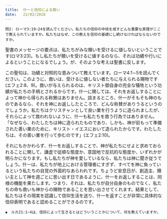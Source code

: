 ```yaml
---
title:  什一と信仰による救い
date:   22/02/2018
---
```


`問2: ローマ3:19~24を読んでください。私たちの信仰の中核を成すどんな重要な真理がここで教えられていますか。私たちはなぜ、この教えを信仰の基礎にし続けなければならないのですか。`

聖書のメッセージの要点は、私たちがみな贖いを受けるに値しないということです(ロマ3:23)。もし私たちが贖いを受けるに値するのなら、それは功績や行いによるということになるでしょう。が、そのような考えは聖書に反します。

この聖句は、功績と対照的な恵みついて教えています。ローマ4:1∼5を読んでください。このように、救いは、受けるに値しない者たちに与えられる賜物です(エフェ2:8、9)。救いが与えられるのは、キリスト御自身の完全な犠牲という功績が私たちの手柄とされるからです。什一に関しては、それをお返しすることによって神から得られる称賛はありません。詰まるところ、什一がそもそも神のものであるなら、それを神にお返ししたところで、どんな称賛がありうるというのでしょうか。私たちはクリスチャンとして良い業を行うように造られましたが、それらによって救われないように、什一も私たちを救う行為ではありません。「なぜなら、わたしたちは神に造られたものであり、しかも、神が前もって準備された善い業のために、キリスト・イエスにおいて造られたからです。わたしたちは、その善い業を行って歩むのです」(エフェ2:10)。

それにもかかわらず、什一をお返しすることで、神が私たちにせよと求めておられることに関して、謙虚で従順な態度か、意固地で反抗的な態度か、いずれかが明らかになります。もし私たちが神を愛しているなら、私たちは神に聞き従うでしょう。什一は、私たちが地上における管理者にすぎず、すべてを神に負っているという私たちの自覚の外面的なあらわれです。ちょうど安息日が、創造主、贖い主として神を週ごとに思い出す日であるように、什一をお返しすることは、同様の機能を果たします。つまり、それは、私たちが自分自身のものでなく、私たちの命も救いも神からの賜物であることを思い出させてくれます。結果として、私たちはその現実を認識して信仰生活を送り、什一を返すことが非常に具体的な信仰表明であると認めることができるのです。

`◆　ルカ21:1~4は、信仰によって生きるとはどういうことかについて、何を教えていますか。`
